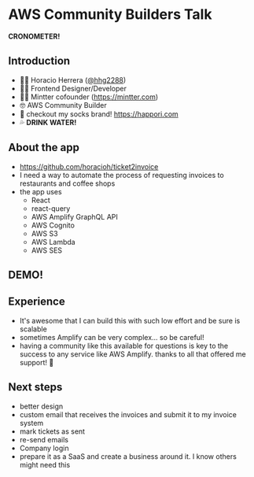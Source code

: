 # AWS Community Builders Talk

**CRONOMETER!**

## Introduction

- 👋🏼 Horacio Herrera ([@hhg2288](https://twitter.com/hhg2288))
- 👨‍🎨 Frontend Designer/Developer
- 💪🏼 Mintter cofounder (https://mintter.com)
- 🤓 AWS Community Builder
- 🧦 checkout my socks brand! https://happori.com
- 💦 **DRINK WATER!**

## About the app

- https://github.com/horacioh/ticket2invoice
- I need a way to automate the process of requesting invoices to restaurants and coffee shops
- the app uses
  - React
  - react-query
  - AWS Amplify GraphQL API
  - AWS Cognito
  - AWS S3
  - AWS Lambda
  - AWS SES

## DEMO!

## Experience

- It's awesome that I can build this with such low effort and be sure is scalable
- sometimes Amplify can be very complex... so be careful!
- having a community like this available for questions is key to the success to any service like AWS Amplify. thanks to all that offered me support! 🎉

## Next steps

- better design
- custom email that receives the invoices and submit it to my invoice system
- mark tickets as sent
- re-send emails
- Company login
- prepare it as a SaaS and create a business around it. I know others might need this
